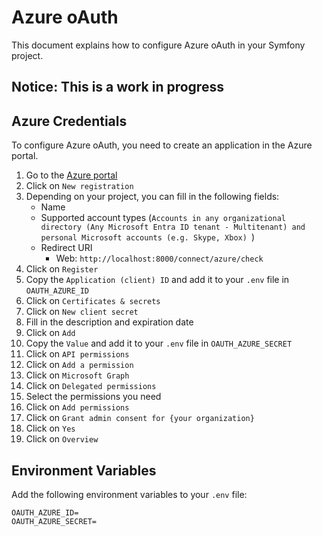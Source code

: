 # Azure oAuth

This document explains how to configure Azure oAuth in your Symfony project.

## Notice: This is a work in progress

## Azure Credentials

To configure Azure oAuth, you need to create an application in the Azure portal.

1. Go to the [Azure portal](https://portal.azure.com/#view/Microsoft_AAD_IAM/ActiveDirectoryMenuBlade/~/RegisteredApps)
2. Click on `New registration`
3. Depending on your project, you can fill in the following fields:
   - Name
   - Supported account types (`Accounts in any organizational directory (Any Microsoft Entra ID tenant - Multitenant) and personal Microsoft accounts (e.g. Skype, Xbox)
     `)
   - Redirect URI
        - Web: `http://localhost:8000/connect/azure/check`
4. Click on `Register`
5. Copy the `Application (client) ID` and add it to your `.env` file in `OAUTH_AZURE_ID`
6. Click on `Certificates & secrets`
7. Click on `New client secret`
8. Fill in the description and expiration date
9. Click on `Add`
10. Copy the `Value` and add it to your `.env` file in `OAUTH_AZURE_SECRET`
11. Click on `API permissions`
12. Click on `Add a permission`
13. Click on `Microsoft Graph`
14. Click on `Delegated permissions`
15. Select the permissions you need
16. Click on `Add permissions`
17. Click on `Grant admin consent for {your organization}`
18. Click on `Yes`
19. Click on `Overview`

## Environment Variables

Add the following environment variables to your `.env` file:

```dotenv
OAUTH_AZURE_ID=
OAUTH_AZURE_SECRET=
```